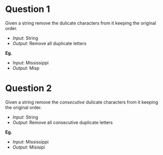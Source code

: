 # Question 1

Given a string remove the dulicate characters from it keeping the original order.

* _Input_: String
* _Output_: Remove all duplicate letters

__Eg.__

* _Input_: Mississippi
* _Output_: Misp


# Question 2

Given a string remove the _consecutive_ dulicate characters from it keeping the original order.

* _Input_: String
* _Output_: Remove all consecutive duplicate letters

__Eg.__

* _Input_: Mississippi
* _Output_: Misisipi
